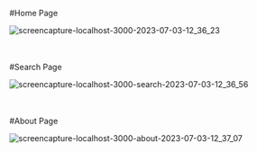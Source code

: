 #Home Page

![screencapture-localhost-3000-2023-07-03-12_36_23](https://github.com/gcrajan/jr-frontend-assignment/assets/57903373/54194952-9b6d-421b-939b-e197032a8882)

<br/>
<br/>
#Search Page

![screencapture-localhost-3000-search-2023-07-03-12_36_56](https://github.com/gcrajan/jr-frontend-assignment/assets/57903373/484d71f3-65bc-4166-a946-5d75baa80df5)

<br/>
<br/>
#About Page

![screencapture-localhost-3000-about-2023-07-03-12_37_07](https://github.com/gcrajan/jr-frontend-assignment/assets/57903373/7c80640b-5dda-47d9-b49e-8dd2494e1788)

